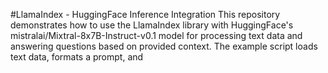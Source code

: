 #LlamaIndex - HuggingFace Inference Integration
This repository demonstrates how to use the LlamaIndex library with HuggingFace's mistralai/Mixtral-8x7B-Instruct-v0.1 model for processing text data and answering questions based on provided context. The example script loads text data, formats a prompt, and

